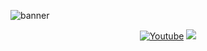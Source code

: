 ![banner](https://cdn.discordapp.com/attachments/595210161530994688/1088540738591129720/image.png)
  
<p align="center">
    <a href="https://www.youtube.com/channel/UCVyr5knTFDnD4rbZDdl0yXg?sub_confirmation=1">
      <img alt="Youtube" title="Youtube" src="https://img.shields.io/badge/-YouTube-red?style=for-the-badge&logo=youtube&logoColor=white"/></a>
  <a href="https://discord.gg/zESgmGU" alt="Official Cloud7 Roleplay Discord Server">
    <img src="https://img.shields.io/discord/729347565580976159?color=7289DA&labelColor=4a64bd&logo=discord&logoColor=white&style=for-the-badge"/></a>
  </p>
</p>
<br>
